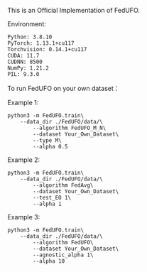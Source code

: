 This is an Official Implementation of FedUFO.

Environment:

```shell
Python: 3.8.10
PyTorch: 1.13.1+cu117
Torchvision: 0.14.1+cu117
CUDA: 11.7
CUDNN: 8500
NumPy: 1.21.2
PIL: 9.3.0
```

To run FedUFO on your own dataset：

Example 1: 

```shell
python3 -m FedUFO.train\
	--data_dir ./FedUFO/data/\
        --algorithm FedUFO_M_N\
        --dataset Your_Own_Dataset\
        --type M\
        --alpha 0.5
```

Example 2:

```shell
python3 -m FedUFO.train\
	--data_dir ./FedUFO/data/\
        --algorithm FedAvg\
        --dataset Your_Own_Dataset\
        --test_EO 1\
        --alpha 1
```

Example 3:

```shell
python3 -m FedUFO.train\
	--data_dir ./FedUFO/data/\
        --algorithm FedUFO\
        --dataset Your_Own_Dataset\
        --agnostic_alpha 1\
        --alpha 10
```
